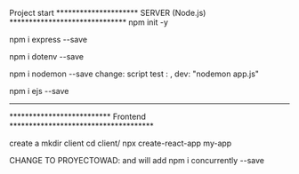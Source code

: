 Project start
    ********************* SERVER (Node.js) ******************************
npm init -y

npm i express --save

npm i dotenv --save

npm i nodemon --save 
change: script  test : , dev: "nodemon app.js"

npm i ejs --save
*************************************************************************



************************** Frontend *************************************

create a mkdir client
cd client/
npx create-react-app my-app


CHANGE TO PROYECTOWAD: and will add 
npm i concurrently --save